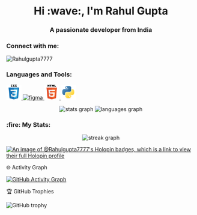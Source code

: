 <h1 align="center">Hi :wave:, I'm Rahul Gupta</h1>
<h3 align="center">A passionate developer from India</h3>

<h3 align="left">Connect with me:</h3>
<p align="left">
</p>
<p align="left"> 
  <img src="https://komarev.com/ghpvc/?username=Rahulgupta7777&label=Profile%20views&color=0e75b6&style=flat" alt="Rahulgupta7777" /> 
</p>

<h3 align="left">Languages and Tools:</h3>
<p align="left"> 
  <a href="https://www.w3schools.com/css/" target="_blank" rel="noreferrer"> 
    <img src="https://raw.githubusercontent.com/devicons/devicon/master/icons/css3/css3-original-wordmark.svg" alt="css3" width="40" height="40"/> 
  </a> 
  <a href="https://www.figma.com/" target="_blank" rel="noreferrer"> 
    <img src="https://www.vectorlogo.zone/logos/figma/figma-icon.svg" alt="figma" width="40" height="40"/> 
  </a> 
  <a href="https://www.w3.org/html/" target="_blank" rel="noreferrer"> 
    <img src="https://raw.githubusercontent.com/devicons/devicon/master/icons/html5/html5-original-wordmark.svg" alt="html5" width="40" height="40"/> 
  </a> 
  <a href="https://www.python.org" target="_blank" rel="noreferrer"> 
    <img src="https://raw.githubusercontent.com/devicons/devicon/master/icons/python/python-original.svg" alt="python" width="40" height="40"/> 
  </a> 
</p>

<div align="center">
  <img src="https://github-readme-stats.vercel.app/api?username=Rahulgupta7777&show_icons=true&include_all_commits=true&count_private=true&theme=dracula&hide_border=true" height="150" alt="stats graph" />
  <img src="https://github-readme-stats.vercel.app/api/top-langs?username=Rahulgupta7777&layout=compact&theme=dracula&hide_border=true" height="150" alt="languages graph" />
</div>

<h3 align="left">:fire: My Stats:</h3>
<div align="center">
  <img src="https://streak-stats.demolab.com?user=Rahulgupta7777&locale=en&mode=daily&theme=dark&hide_border=false&border_radius=5" height="220" alt="streak graph" />
</div>

[![An image of @Rahulgupta7777's Holopin badges, which is a link to view their full Holopin profile](https://holopin.me/Rahulgupta7777)](https://www.holopin.io/@Rahulgupta7777)

🌐 Activity Graph  

[![GitHub Activity Graph](https://github-readme-activity-graph.vercel.app/graph?username=Rahulgupta7777&bg_color=0d1117&color=53f547&line=65f207&point=2c42ed&area=true&hide_border=true)](https://github.com/Rahulgupta7777github-readme-activity-graph)

🏆 GitHub Trophies

![GitHub trophy](https://github-profile-trophy.vercel.app/?username=CodeMaverick-143&theme=darkhub)

<!---
Rahulgupta7777/Rahulgupta7777 is a ✨ special ✨ repository because its `README.md` (this file) appears on your GitHub profile.
You can click the Preview link to take a look at your changes.
--->
